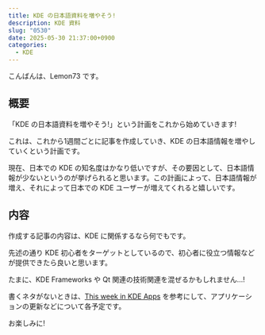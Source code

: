 ```yaml
---
title: KDE の日本語資料を増やそう!
description: KDE 資料
slug: "0530"
date: 2025-05-30 21:37:00+0900
categories:
  - KDE
---
```


こんばんは、Lemon73 です。

## 概要

「KDE の日本語資料を増やそう!」という計画をこれから始めていきます!

これは、これから1週間ごとに記事を作成していき、KDE の日本語情報を増やしていくという計画です。

現在、日本での KDE の知名度はかなり低いですが、その要因として、日本語情報が少ないというのが挙げられると思います。この計画によって、日本語情報が増え、それによって日本での KDE ユーザーが増えてくれると嬉しいです。

## 内容

作成する記事の内容は、KDE に関係するなら何でもです。

先述の通り KDE 初心者をターゲットとしているので、初心者に役立つ情報などが提供できたら良いと思います。

たまに、KDE Frameworks や Qt 関連の技術関連を混ぜるかもしれません…!

書くネタがないときは、[This week in KDE Apps](https://discuss.kde.org/t/34775) を参考にして、アプリケーションの更新などについて各予定です。

お楽しみに!

